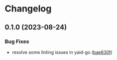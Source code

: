 # Changelog

## 0.1.0 (2023-08-24)


### Bug Fixes

* resolve some linting issues in yaid-go ([bae630f](https://github.com/Hnz/yaid/commit/bae630f57cf18ec9886a9142b2ce448e48495992))
